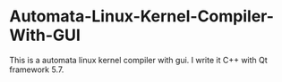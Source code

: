 # Automata-Linux-Kernel-Compiler-With-GUI
This is a automata linux kernel compiler with gui. I write it C++ with Qt framework 5.7.
